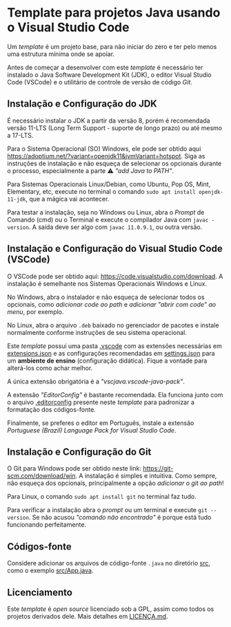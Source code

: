# Template para projetos Java usando o Visual Studio Code

Um _template_ é um projeto base, para não iniciar do zero e ter pelo menos uma estrutura mínima onde se apoiar.

Antes de começar a desenvolver com este _template_ é necessário ter instalado o Java Software Development Kit (JDK), o editor Visual Studio Code (VSCode) e o utilitário de controle de versão de código _Git_.



## Instalação e Configuração do JDK

É necessário instalar o JDK a partir da versão 8, porém é recomendada versão 11-LTS (Long Term Support - suporte de longo prazo) ou até mesmo a 17-LTS.

Para o Sistema Operacional (SO) Windows, ele pode ser obtido aqui <https://adoptium.net/?variant=openjdk11&jvmVariant=hotspot>. Siga as instruções de instalação e não esqueça de selecionar os opcionais durante o processo, especialmente a parte ⚠️ _"add Java to PATH"_.

Para Sistemas Operacionais Linux/Debian, como Ubuntu, Pop OS, Mint, Elementary, etc, execute no terminal o comando `sudo apt install openjdk-11-jdk`, que a mágica vai acontecer.

Para testar a instalação, seja no Windows ou Linux, abra o _Prompt_ de Comando (cmd) ou o Terminal e execute o compilador Java com `javac -version`. A saída deve ser algo com `javac 11.0.9.1`, ou outra versão.



## Instalação e Configuração do Visual Studio Code (VSCode)

O VSCode pode ser obtido aqui: <https://code.visualstudio.com/download>. A instalação é semelhante nos Sistemas Operacionais Windows e Linux.

No Windows, abra o instalador e não esqueça de selecionar todos os opcionais, como _adicionar code ao path_ e _adicionar "abrir com code" ao menu_, por exemplo.

No Linux, abra o arquivo `.deb` baixado no gerenciador de pacotes e instale normalmente conforme instruções de seu sistema operacional.

Este _template_ possui uma pasta [.vscode](.vscode) com as extensões necessárias em [extensions.json](.vscode/extensions.json) e as configurações recomendadas em [settings.json](.vscode/settings.json) para um **ambiente de ensino** (configuração didática). Fique a vontade para alterá-los como achar melhor.

A única extensão obrigatória é a _"vscjava.vscode-java-pack"_.

A extensão _"EditorConfig"_ é bastante recomendada. Ela funciona junto com o arquivo [.editorconfig](.editorconfig) presente neste _template_ para padronizar a formatação dos códigos-fonte.

Finalmente, se preferes o editor em Português, instale a extensão _Portuguese (Brazil) Language Pack for Visual Studio Code_.



## Instalação e Configuração do Git

O Git para Windows pode ser obtido neste link: <https://git-scm.com/download/win>. A instalação é simples e intuitiva. Como sempre, não esqueça dos opcionais, principalmente a opção _adicionar o git ao path_!

Para Linux, o comando `sudo apt install git` no terminal faz tudo.

Para verificar a instalação abra o _prompt_ ou um terminal e execute `git --version`. Se não acusou _"comando não encontrado"_ é porque está tudo funcionando perfeitamente.



## Códigos-fonte

Considere adicionar os arquivos de código-fonte `.java` no diretório [src](./src/), como o exemplo [src/App.java](./src/App.java).



## Licenciamento

Este _template_ é _open source_ licenciado sob a GPL, assim como todos os projetos derivados dele. Mais detalhes em [LICENÇA.md](LICENÇA.md).
